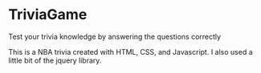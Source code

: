 # TriviaGame
Test your trivia knowledge by answering the questions correctly

This is a NBA trivia created with HTML, CSS, and Javascript. I also used a little bit of the jquery library. 
